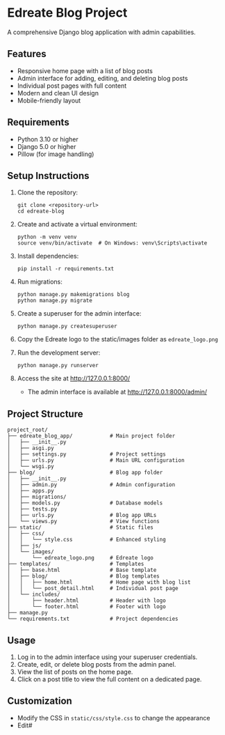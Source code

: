 # Edreate Blog Project

A comprehensive Django blog application with admin capabilities.

## Features

- Responsive home page with a list of blog posts
- Admin interface for adding, editing, and deleting blog posts
- Individual post pages with full content
- Modern and clean UI design
- Mobile-friendly layout

## Requirements

- Python 3.10 or higher
- Django 5.0 or higher
- Pillow (for image handling)

## Setup Instructions

1. Clone the repository:
   ```
   git clone <repository-url>
   cd edreate-blog
   ```

2. Create and activate a virtual environment:
   ```
   python -m venv venv
   source venv/bin/activate  # On Windows: venv\Scripts\activate
   ```

3. Install dependencies:
   ```
   pip install -r requirements.txt
   ```

4. Run migrations:
   ```
   python manage.py makemigrations blog
   python manage.py migrate
   ```

5. Create a superuser for the admin interface:
   ```
   python manage.py createsuperuser
   ```

6. Copy the Edreate logo to the static/images folder as `edreate_logo.png`

7. Run the development server:
   ```
   python manage.py runserver
   ```

8. Access the site at http://127.0.0.1:8000/
   - The admin interface is available at http://127.0.0.1:8000/admin/

## Project Structure

```
project_root/
├── edreate_blog_app/            # Main project folder
│   ├── __init__.py
│   ├── asgi.py
│   ├── settings.py              # Project settings
│   ├── urls.py                  # Main URL configuration
│   └── wsgi.py
├── blog/                        # Blog app folder
│   ├── __init__.py
│   ├── admin.py                 # Admin configuration
│   ├── apps.py
│   ├── migrations/
│   ├── models.py                # Database models
│   ├── tests.py
│   ├── urls.py                  # Blog app URLs
│   └── views.py                 # View functions
├── static/                      # Static files
│   ├── css/
│   │   └── style.css            # Enhanced styling
│   ├── js/
│   └── images/
│       └── edreate_logo.png     # Edreate logo
├── templates/                   # Templates
│   ├── base.html                # Base template
│   ├── blog/                    # Blog templates
│   │   ├── home.html            # Home page with blog list
│   │   └── post_detail.html     # Individual post page
│   └── includes/
│       ├── header.html          # Header with logo
│       └── footer.html          # Footer with logo
├── manage.py
└── requirements.txt             # Project dependencies
```

## Usage

1. Log in to the admin interface using your superuser credentials.
2. Create, edit, or delete blog posts from the admin panel.
3. View the list of posts on the home page.
4. Click on a post title to view the full content on a dedicated page.

## Customization

- Modify the CSS in `static/css/style.css` to change the appearance
- Edit#
